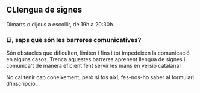 ## CLlengua de signes

Dimarts o dijous a escollir, de 19h a 20:30h.

### Ei, saps què són les barreres comunicatives?
Són obstacles que dificulten, limiten i fins i tot impedeixen la comunicació en alguns casos. Trenca aquestes barreres aprenent llengua de signes i comunica't de manera eficient fent servir les mans en versió catalana! 

No cal tenir cap coneixement, però si fos així, fes-nos-ho saber al formulari d'inscripció. 

